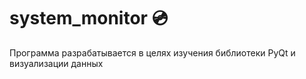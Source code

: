 # system_monitor 💿
Программа разрабатывается в целях изучения библиотеки PyQt и визуализации данных
